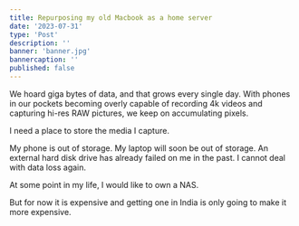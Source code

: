 ```yaml
---
title: Repurposing my old Macbook as a home server
date: '2023-07-31'
type: 'Post'
description: ''
banner: 'banner.jpg'
bannercaption: ''
published: false
---
```


We hoard giga bytes of data, and that grows every single day. With phones in our pockets becoming overly capable of recording 4k videos and capturing hi-res RAW pictures, we keep on accumulating pixels.

I need a place to store the media I capture.

My phone is out of storage. My laptop will soon be out of storage. An external hard disk drive has already failed on me in the past. I cannot deal with data loss again.

At some point in my life, I would like to own a NAS.

But for now it is expensive and getting one in India is only going to make it more expensive.

